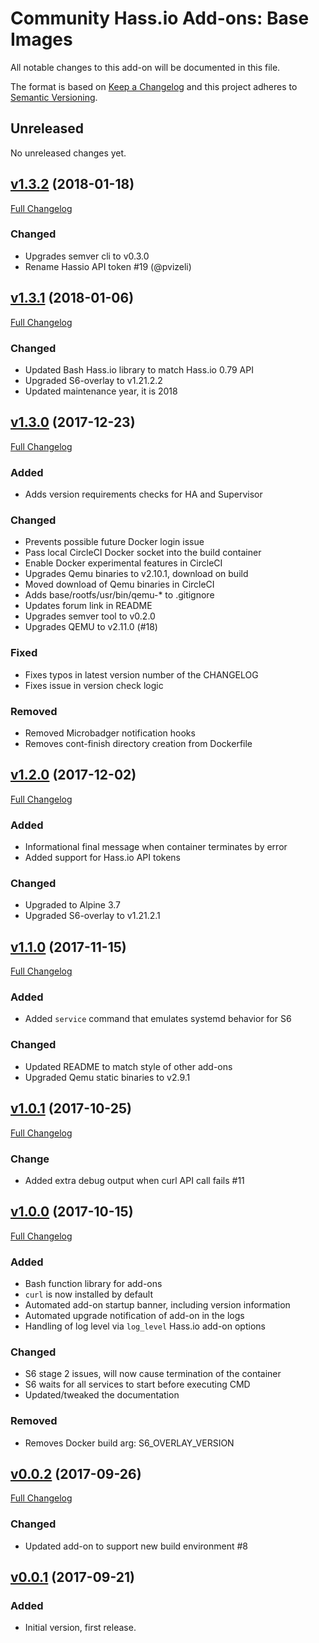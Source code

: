 # Community Hass.io Add-ons: Base Images

All notable changes to this add-on will be documented in this file.

The format is based on [Keep a Changelog][keep-a-changelog]
and this project adheres to [Semantic Versioning][semantic-versioning].

## Unreleased

No unreleased changes yet.

## [v1.3.2] (2018-01-18)

[Full Changelog][v1.3.1-v1.3.2]

### Changed

- Upgrades semver cli to v0.3.0
- Rename Hassio API token #19 (@pvizeli)

## [v1.3.1] (2018-01-06)

[Full Changelog][v1.3.0-v1.3.1]

### Changed

- Updated Bash Hass.io library to match Hass.io 0.79 API
- Upgraded S6-overlay to v1.21.2.2
- Updated maintenance year, it is 2018

## [v1.3.0] (2017-12-23)

[Full Changelog][v1.2.0-v1.3.0]

### Added

- Adds version requirements checks for HA and Supervisor

### Changed

- Prevents possible future Docker login issue
- Pass local CircleCI Docker socket into the build container
- Enable Docker experimental features in CircleCI
- Upgrades Qemu binaries to v2.10.1, download on build
- Moved download of Qemu binaries in CircleCI
- Adds base/rootfs/usr/bin/qemu-* to .gitignore
- Updates forum link in README
- Upgrades semver tool to v0.2.0
- Upgrades QEMU to v2.11.0 (#18)

### Fixed

- Fixes typos in latest version number of the CHANGELOG
- Fixes issue in version check logic

### Removed

- Removed Microbadger notification hooks
- Removes cont-finish directory creation from Dockerfile

## [v1.2.0] (2017-12-02)

[Full Changelog][v1.1.0-v1.2.0]

### Added

- Informational final message when container terminates by error
- Added support for Hass.io API tokens

### Changed

- Upgraded to Alpine 3.7
- Upgraded S6-overlay to v1.21.2.1

## [v1.1.0] (2017-11-15)

[Full Changelog][v1.0.1-v1.1.0]

### Added

- Added `service` command that emulates systemd behavior for S6

### Changed

- Updated README to match style of other add-ons
- Upgraded Qemu static binaries to v2.9.1

## [v1.0.1] (2017-10-25)

[Full Changelog][v1.0.0-v1.0.1]

### Change

- Added extra debug output when curl API call fails #11

## [v1.0.0] (2017-10-15)

[Full Changelog][v0.0.2-v1.0.0]

### Added

- Bash function library for add-ons
- `curl` is now installed by default
- Automated add-on startup banner, including version information
- Automated upgrade notification of add-on in the logs
- Handling of log level via `log_level` Hass.io add-on options

### Changed

- S6 stage 2 issues, will now cause termination of the container
- S6 waits for all services to start before executing CMD
- Updated/tweaked the documentation

### Removed

- Removes Docker build arg: S6_OVERLAY_VERSION

## [v0.0.2] (2017-09-26)

[Full Changelog][v0.0.1-v0.0.2]
### Changed

- Updated add-on to support new build environment #8

## [v0.0.1] (2017-09-21)

### Added

- Initial version, first release.

[keep-a-changelog]: http://keepachangelog.com/en/1.0.0/
[semantic-versioning]: http://semver.org/spec/v2.0.0.html
[v0.0.1-v0.0.2]: https://github.com/hassio-addons/addon-base/compare/v0.0.1...v0.0.2
[v0.0.1]: https://github.com/hassio-addons/addon-base/tree/v0.0.1
[v0.0.2-v1.0.0]: https://github.com/hassio-addons/addon-base/compare/v0.0.2...v1.0.0
[v0.0.2]: https://github.com/hassio-addons/addon-base/tree/v0.0.2
[v1.0.0-v1.0.1]: https://github.com/hassio-addons/addon-base/compare/v1.0.0...v1.0.1
[v1.0.0]: https://github.com/hassio-addons/addon-base/tree/v1.0.0
[v1.0.1-v1.1.0]: https://github.com/hassio-addons/addon-base/compare/v1.0.1...v1.1.0
[v1.0.1]: https://github.com/hassio-addons/addon-base/tree/v1.0.1
[v1.1.0-v1.2.0]: https://github.com/hassio-addons/addon-base/compare/v1.1.0...v1.2.0
[v1.1.0]: https://github.com/hassio-addons/addon-base/tree/v1.1.0
[v1.2.0-v1.3.0]: https://github.com/hassio-addons/addon-base/compare/v1.2.0...v1.3.0
[v1.2.0]: https://github.com/hassio-addons/addon-base/tree/v1.2.0
[v1.3.0-v1.3.1]: https://github.com/hassio-addons/addon-base/compare/v1.3.0...v1.3.1
[v1.3.0]: https://github.com/hassio-addons/addon-base/tree/v1.3.0
[v1.3.1-v1.3.2]: https://github.com/hassio-addons/addon-base/compare/v1.3.1...v1.3.2
[v1.3.1]: https://github.com/hassio-addons/addon-base/tree/v1.3.1
[v1.3.2]: https://github.com/hassio-addons/addon-base/tree/v1.3.2

